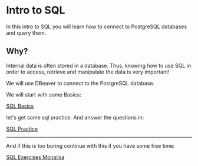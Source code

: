# Intro to SQL

In this intro to SQL you will learn how to connect to PostgreSQL databases and query them.

## Why?
Internal data is often stored in a database. Thus, knowing how to use SQL in order to access, retrieve and manipulate the data is very important!

We will use DBeaver to connect to the PostgreSQL database.

We will start with some Basics:

[SQL Basics](https://github.com/spiced-academy/ds-sql-intro/blob/main/SQL_Basics/SQL_Exercise.md)

let's get some sql practice. And answer the questions in:

[SQL Practice](https://github.com/soiced-academy/ds-sql-intro/blob/main/SQL_Exercises/Exercise_petsowners.md)

-------

And if this is too boring continue with this if you have some free time:

[SQL Exercises Monalisa](https://github.com/spiced-academy/ds-sql-intro/blob/main/SQL_Exercises_Complex/Exercise_monalisa.md)
